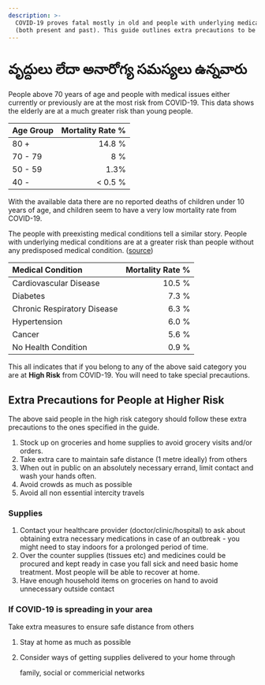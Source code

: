 ```yaml
---
description: >-
  COVID-19 proves fatal mostly in old and people with underlying medical issues
  (both present and past). This guide outlines extra precautions to be taken.
---
```


# వృద్దులు లేదా అనారోగ్య సమస్యలు ఉన్నవారు

People above 70 years of age and people with medical issues either currently or previously are at the most risk from COVID-19. This data shows the elderly are at a much greater risk than young people.

| Age Group | Mortality Rate % |
| :--- | ---: |
| 80 + | 14.8 % |
| 70 - 79 | 8 % |
| 50 - 59 | 1.3% |
| 40 - | &lt; 0.5 % |

With the available data there are no reported deaths of children under 10 years of age, and children seem to have a very low mortality rate from COVID-19.

The people with preexisting medical conditions tell a similar story. People with underlying medical conditions are at a greater risk than people without any predisposed medical condition. \([source](https://ourworldindata.org/coronavirus#case-fatality-rate-of-covid-19-by-preexisting-health-conditions)\)

| Medical Condition | Mortality Rate % |
| :--- | ---: |
| Cardiovascular Disease | 10.5 % |
| Diabetes | 7.3 % |
| Chronic Respiratory Disease | 6.3 % |
| Hypertension | 6.0 % |
| Cancer | 5.6 % |
| No Health Condition | 0.9 % |

This all indicates that if you belong to any of the above said category you are at **High Risk** from COVID-19. You will need to take special precautions.

## Extra Precautions for People at Higher Risk

The above said people in the high risk category should follow these extra precautions to the ones specified in the guide.

1. Stock up on groceries and home supplies to avoid grocery visits and/or orders.
2. Take extra care to maintain safe distance \(1 metre ideally\) from others
3. When out in public on an absolutely necessary errand, limit contact and wash your hands often.
4. Avoid crowds as much as possible
5. Avoid all non essential intercity travels

### Supplies

1. Contact your healthcare provider \(doctor/clinic/hospital\) to ask about obtaining extra necessary medications in case of an outbreak - you might need to stay indoors for a prolonged period of time.
2. Over the counter supplies \(tissues etc\) and medicines could be procured and kept ready in case you fall sick and need basic home treatment. Most people will be able to recover at home.
3. Have enough household items on groceries on hand to avoid unnecessary outside contact

### If COVID-19 is spreading in your area

Take extra measures to ensure safe distance from others

1. Stay at home as much as possible
2. Consider ways of getting supplies delivered to your home through

   family, social or commericial networks

